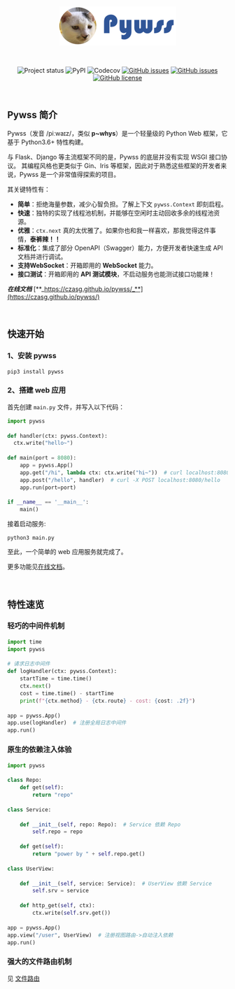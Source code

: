 <div align='center'>

![pywss](./pywss.png)
  
<br/>
  
![Project status](https://img.shields.io/badge/python-3.6+-green.svg)
![PyPI](https://img.shields.io/pypi/v/pywss?color=green)
![Codecov](https://img.shields.io/codecov/c/github/czasg/pywss?token=JSXIQXY1EQ)
[![GitHub issues](https://img.shields.io/github/issues/czasg/pywss)](https://github.com/czasg/pywss/issues)
[![GitHub issues](https://img.shields.io/github/issues-closed/czasg/pywss)](https://github.com/czasg/pywss/issues-closed)
[![GitHub license](https://img.shields.io/github/license/czasg/pywss)](https://github.com/czasg/pywss/blob/main/LICENSE)
  
<br/>
  
</div>

## Pywss 简介

Pywss（发音 /piːwaɪz/，类似 **p~whys**）是一个轻量级的 Python Web 框架，它基于 Python3.6+ 特性构建。

与 Flask、Django 等主流框架不同的是，Pywss 的底层并没有实现 WSGI 接口协议。
其编程风格也更类似于 Gin、Iris 等框架，因此对于熟悉这些框架的开发者来说，Pywss 是一个非常值得探索的项目。

其关键特性有：
- **简单**：拒绝海量参数，减少心智负担。了解上下文 `pywss.Context` 即刻启程。
- **快速**：独特的实现了线程池机制，并能够在空闲时主动回收多余的线程池资源。
- **优雅**：`ctx.next` 真的太优雅了。如果你也和我一样喜欢，那我觉得这件事情，**泰裤辣！！**
- **标准化**：集成了部分 OpenAPI（Swagger）能力，方便开发者快速生成 API 文档并进行调试。
- **支持WebSocket**：开箱即用的 **WebSocket** 能力。
- **接口测试**：开箱即用的 **API 测试模块**，不启动服务也能测试接口功能辣！

**_在线文档_** [**_https://czasg.github.io/pywss/_**](https://czasg.github.io/pywss/)

<br/>

## 快速开始

### 1、安装 pywss
```shell
pip3 install pywss
```

### 2、搭建 web 应用    
首先创建 `main.py` 文件，并写入以下代码：
```python
import pywss

def handler(ctx: pywss.Context):
  ctx.write("hello~")

def main(port = 8080):
    app = pywss.App()
    app.get("/hi", lambda ctx: ctx.write("hi~"))  # curl localhost:8080/hi
    app.post("/hello", handler)  # curl -X POST localhost:8080/hello
    app.run(port=port)

if __name__ == '__main__':
    main()
```
接着启动服务:
```shell
python3 main.py
```

至此，一个简单的 web 应用服务就完成了。

更多功能见[在线文档](https://czasg.github.io/pywss/)。

<br/>

## 特性速览

### 轻巧的中间件机制
```python
import time
import pywss

# 请求日志中间件
def logHandler(ctx: pywss.Context):
    startTime = time.time()
    ctx.next()
    cost = time.time() - startTime
    print(f"{ctx.method} - {ctx.route} - cost: {cost: .2f}")

app = pywss.App()
app.use(logHandler)  # 注册全局日志中间件
app.run()
```

### 原生的依赖注入体验
```python
import pywss

class Repo:
    def get(self):
        return "repo"

class Service:

    def __init__(self, repo: Repo):  # Service 依赖 Repo
        self.repo = repo

    def get(self):
        return "power by " + self.repo.get()

class UserView:

    def __init__(self, service: Service):  # UserView 依赖 Service
        self.srv = service

    def http_get(self, ctx):
        ctx.write(self.srv.get())

app = pywss.App()
app.view("/user", UserView)  # 注册视图路由->自动注入依赖
app.run()
```

### 强大的文件路由机制
见 [文件路由](https://czasg.github.io/pywss/advance/file-route)
